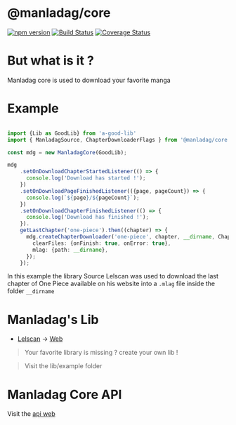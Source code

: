 # @manladag/core
  [![npm version](https://badge.fury.io/js/@manladag%2Fcore.svg)](https://www.npmjs.com/package/@manladag/core)
  [![Build Status](https://app.travis-ci.com/Zepoze/manladag-core.svg?branch=main)](https://app.travis-ci.com/Zepoze/manladag-core)
  [![Coverage Status](https://coveralls.io/repos/github/Zepoze/manladag-core/badge.svg?branch=main)](https://coveralls.io/github/Zepoze/manladag-core?branch=main)
# But what is it ?
Manladag core is used to download your favorite manga

# Example

~~~~typescript

import {Lib as GoodLib} from 'a-good-lib'
import { ManladagSource, ChapterDownloaderFlags } from '@manladag/core'

const mdg = new ManladagCore(GoodLib);

mdg
    .setOnDownloadChapterStartedListener(() => {
      console.log('Download has started !');
    })
    .setOnDownloadPageFinishedListener(({page, pageCount}) => {
      console.log(`${page}/${pageCount}`);
    })
    .setOnDownloadChapterFinishedListener(() => {
      console.log('Download has finished !');
    }).
    getLastChapter('one-piece').then((chapter) => {
      mdg.createChapterDownloader('one-piece', chapter, __dirname, ChapterDownloaderFlags.INIT.AUTO_START, {
        clearFiles: {onFinish: true, onError: true},
        mlag: {path: __dirname},
      });
    });

~~~~

In this example the library Source Lelscan was used to download the last chapter of One Piece available on his website into a `.mlag` file inside the folder `__dirname` 



# Manladag's Lib



- [Lelscan](https://github.com/Zepoze/manladag-core-lelscan) -> [Web](https://lelscans.net/)

>Your favorite library is missing ? create your own lib !

>Visit the lib/example folder



# Manladag Core API
Visit the [api web][1]


[1]: https://manladag.surge.sh
